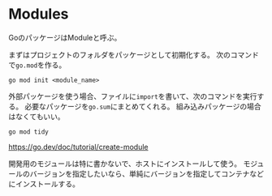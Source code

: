 # Modules

GoのパッケージはModuleと呼ぶ。

まずはプロジェクトのフォルダをパッケージとして初期化する。
次のコマンドで`go.mod`を作る。

```
go mod init <module_name>
```

外部パッケージを使う場合、ファイルに`import`を書いて、次のコマンドを実行する。
必要なパッケージを`go.sum`にまとめてくれる。
組み込みパッケージの場合はなくてもいい。

```
go mod tidy
```

https://go.dev/doc/tutorial/create-module

開発用のモジュールは特に書かないで、ホストにインストールして使う。
モジュールのバージョンを指定したいなら、単純にバージョンを指定してコンテナなどにインストールする。
